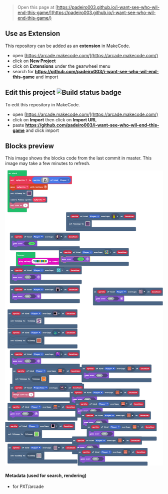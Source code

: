  


> Open this page at [https://padeiro003.github.io/i-want-see-who-wil-end-this-game/](https://padeiro003.github.io/i-want-see-who-wil-end-this-game/)

## Use as Extension

This repository can be added as an **extension** in MakeCode.

* open [https://arcade.makecode.com/](https://arcade.makecode.com/)
* click on **New Project**
* click on **Extensions** under the gearwheel menu
* search for **https://github.com/padeiro003/i-want-see-who-wil-end-this-game** and import

## Edit this project ![Build status badge](https://github.com/padeiro003/i-want-see-who-wil-end-this-game/workflows/MakeCode/badge.svg)

To edit this repository in MakeCode.

* open [https://arcade.makecode.com/](https://arcade.makecode.com/)
* click on **Import** then click on **Import URL**
* paste **https://github.com/padeiro003/i-want-see-who-wil-end-this-game** and click import

## Blocks preview

This image shows the blocks code from the last commit in master.
This image may take a few minutes to refresh.

![A rendered view of the blocks](https://github.com/padeiro003/i-want-see-who-wil-end-this-game/raw/master/.github/makecode/blocks.png)

#### Metadata (used for search, rendering)

* for PXT/arcade
<script src="https://makecode.com/gh-pages-embed.js"></script><script>makeCodeRender("{{ site.makecode.home_url }}", "{{ site.github.owner_name }}/{{ site.github.repository_name }}");</script>
